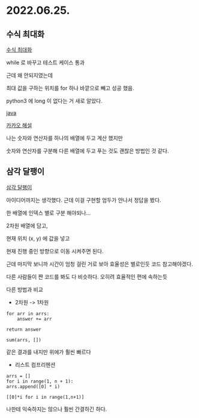 # 2022.06.25.

## 수식 최대화

[수식 최대화](https://programmers.co.kr/learn/courses/30/lessons/67257)

while 로 바꾸고 테스트 케이스 통과

근데 왜 안되지였는데

최대 값을 구하는 위치를 for 하나 바깥으로 빼고 성공 했음.

python3 에 long 이 없다는 거 새로 알았다.

[java](https://jangcenter.tistory.com/114)

[카카오 해설](https://tech.kakao.com/2020/07/01/2020-internship-test/)

나는 숫자와 연산자를 하나의 배열에 두고 계산 했지만

숫자와 연산자를 구분해 다른 배열에 두고 푸는 것도 괜찮은 방법인 것 같다.

## 삼각 달팽이

[삼각 달팽이](https://programmers.co.kr/learn/courses/30/lessons/68645)

아이디어까지는 생각했다. 근데 이걸 구현할 엄두가 안나서 정답을 봤다.

한 배열에 인덱스 별로 구분 해야되나...

2차원 배열에 담고, 

현재 위치 (x, y) 에 값을 넣고

현재 진행 중인 방향으로 이동 시켜주면 된다.

근데 마지막 보니까 시간이 엄청 걸린 거로 보아 효율성은 별로인듯 코드 참고해야겠다.

다른 사람들이 짠 코드를 봐도 다 비슷하다. 오히려 효율적인 편에 속하는듯

다른 방법과 비교

* 2차원 -> 1차원 
```
for arr in arrs:
    answer += arr

return answer
```

```
sum(arrs, [])
```

같은 결과를 내지만 위에가 훨씬 빠르다

* 리스트 컴프리헨션
```
arrs = []
for i in range(1, n + 1):
arrs.append([0] * i)
```

```
[[0]*i for i in range(1,n+1)]
```

나한테 익숙하지는 않으나 훨씬 간결하긴 하다.